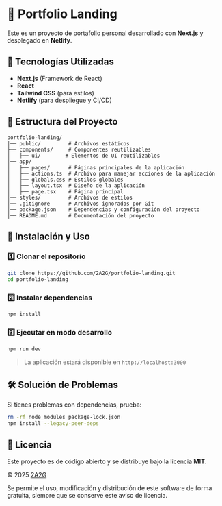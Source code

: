 # 🚀 Portfolio Landing

Este es un proyecto de portafolio personal desarrollado con **Next.js** y desplegado en **Netlify**.

## 📌 Tecnologías Utilizadas

- **Next.js** (Framework de React)
- **React**
- **Tailwind CSS** (para estilos)
- **Netlify** (para despliegue y CI/CD)

## 📂 Estructura del Proyecto

```
portfolio-landing/
│── public/         # Archivos estáticos
├── components/     # Componentes reutilizables
│   ├── ui/        # Elementos de UI reutilizables
│── app/
│   ├── pages/      # Páginas principales de la aplicación
│   ├── actions.ts  # Archivo para manejar acciones de la aplicación
│   ├── globals.css # Estilos globales
│   ├── layout.tsx  # Diseño de la aplicación
│   ├── page.tsx    # Página principal
│── styles/         # Archivos de estilos
│── .gitignore      # Archivos ignorados por Git
│── package.json    # Dependencias y configuración del proyecto
│── README.md       # Documentación del proyecto
```

## 🚀 Instalación y Uso

### 1️⃣ Clonar el repositorio
```sh
git clone https://github.com/2A2G/portfolio-landing.git
cd portfolio-landing
```

### 2️⃣ Instalar dependencias
```sh
npm install
```

### 3️⃣ Ejecutar en modo desarrollo
```sh
npm run dev
```
> La aplicación estará disponible en `http://localhost:3000`

## 🛠 Solución de Problemas

Si tienes problemas con dependencias, prueba:
```sh
rm -rf node_modules package-lock.json
npm install --legacy-peer-deps
```

## 📜 Licencia

Este proyecto es de código abierto y se distribuye bajo la licencia **MIT**.

© 2025 [2A2G](https://github.com/2A2G)

Se permite el uso, modificación y distribución de este software de forma gratuita, siempre que se conserve este aviso de licencia.
